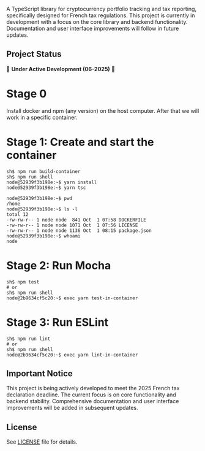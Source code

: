 A TypeScript library for cryptocurrency portfolio tracking and tax reporting, specifically designed for French tax regulations.
This project is currently in development with a focus on the core library and backend functionality.
Documentation and user interface improvements will follow in future updates.

## Project Status

🚧 **Under Active Development (06-2025)** 🚧

# Stage 0

Install docker and npm (any version) on the host computer.
After that we will work in a specific container.

# Stage 1: Create and start the container

```
sh$ npm run build-container
sh$ npm run shell
node@52939f3b198e:~$ yarn install
node@52939f3b198e:~$ yarn tsc

node@52939f3b198e:~$ pwd
/home
node@52939f3b198e:~$ ls -l
total 12
-rw-rw-r-- 1 node node  841 Oct  1 07:58 DOCKERFILE
-rw-rw-r-- 1 node node 1071 Oct  1 07:56 LICENSE
-rw-rw-r-- 1 node node 1136 Oct  1 08:15 package.json
node@52939f3b198e:~$ whoami
node
```

# Stage 2: Run Mocha

```
sh$ npm test
# or
sh$ npm run shell
node@2b9634cf5c20:~$ exec yarn test-in-container
```

# Stage 3: Run ESLint

```
sh$ npm run lint
# or
sh$ npm run shell
node@2b9634cf5c20:~$ exec yarn lint-in-container
```

## Important Notice

This project is being actively developed to meet the 2025 French tax declaration deadline.
The current focus is on core functionality and backend stability.
Comprehensive documentation and user interface improvements will be added in subsequent updates.

## License

See [LICENSE](LICENSE) file for details.
